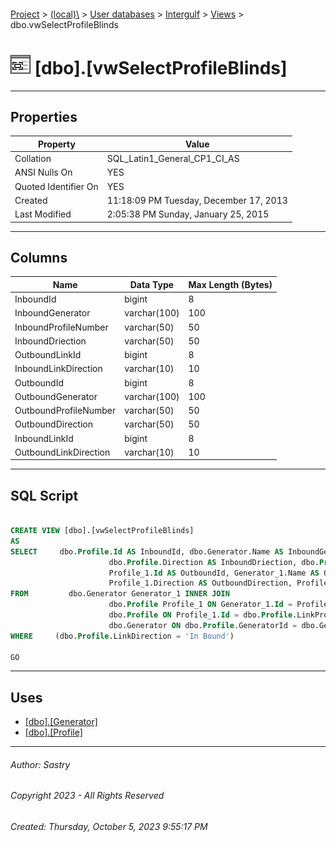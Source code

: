 #### 

[Project](../../../../index.md) > [(local)\\](../../../index.md) > [User databases](../../index.md) > [Intergulf](../index.md) > [Views](Views.md) > dbo.vwSelectProfileBlinds

# ![Views](../../../../Images/View32.png) [dbo].[vwSelectProfileBlinds]

---

## <a name="#properties"></a>Properties

| Property | Value |
|---|---|
| Collation | SQL_Latin1_General_CP1_CI_AS |
| ANSI Nulls On | YES |
| Quoted Identifier On | YES |
| Created | 11:18:09 PM Tuesday, December 17, 2013 |
| Last Modified | 2:05:38 PM Sunday, January 25, 2015 |


---

## <a name="#columns"></a>Columns

| Name | Data Type | Max Length (Bytes) |
|---|---|---|
| InboundId | bigint | 8 |
| InboundGenerator | varchar(100) | 100 |
| InboundProfileNumber | varchar(50) | 50 |
| InboundDriection | varchar(50) | 50 |
| OutboundLinkId | bigint | 8 |
| InboundLinkDirection | varchar(10) | 10 |
| OutboundId | bigint | 8 |
| OutboundGenerator | varchar(100) | 100 |
| OutboundProfileNumber | varchar(50) | 50 |
| OutboundDirection | varchar(50) | 50 |
| InboundLinkId | bigint | 8 |
| OutboundLinkDirection | varchar(10) | 10 |


---

## <a name="#sqlscript"></a>SQL Script

```sql

CREATE VIEW [dbo].[vwSelectProfileBlinds]
AS
SELECT     dbo.Profile.Id AS InboundId, dbo.Generator.Name AS InboundGenerator, dbo.Profile.ProfileNumber AS InboundProfileNumber, 
                      dbo.Profile.Direction AS InboundDriection, dbo.Profile.LinkProfileId AS OutboundLinkId, dbo.Profile.LinkDirection AS InboundLinkDirection, 
                      Profile_1.Id AS OutboundId, Generator_1.Name AS OutboundGenerator, Profile_1.ProfileNumber AS OutboundProfileNumber, 
                      Profile_1.Direction AS OutboundDirection, Profile_1.LinkProfileId AS InboundLinkId, Profile_1.LinkDirection AS OutboundLinkDirection
FROM         dbo.Generator Generator_1 INNER JOIN
                      dbo.Profile Profile_1 ON Generator_1.Id = Profile_1.GeneratorId INNER JOIN
                      dbo.Profile ON Profile_1.Id = dbo.Profile.LinkProfileId LEFT OUTER JOIN
                      dbo.Generator ON dbo.Profile.GeneratorId = dbo.Generator.Id
WHERE     (dbo.Profile.LinkDirection = 'In Bound')

GO

```


---

## <a name="#uses"></a>Uses

* [[dbo].[Generator]](../Tables/dbo_Generator.md)
* [[dbo].[Profile]](../Tables/dbo_Profile.md)


---

###### Author:  Sastry

###### Copyright 2023 - All Rights Reserved

###### Created: Thursday, October 5, 2023 9:55:17 PM

